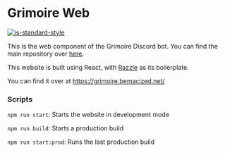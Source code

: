 # Grimoire Web

[![js-standard-style](https://img.shields.io/badge/code%20style-standard-brightgreen.svg)](https://github.com/feross/standard)

This is the web component of the Grimoire Discord bot.
You can find the main repository over [here](https://github.com/BeMacized/Grimoire).

This website is built using React, with [Razzle](https://github.com/jaredpalmer/razzle) as its boilerplate.

You can find it over at https://grimoire.bemacized.net/

### Scripts

`npm run start`: Starts the website in development mode

`npm run build`: Starts a production build

`npm run start:prod`: Runs the last production build
